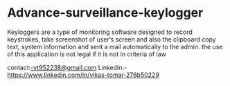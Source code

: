 # Advance-surveillance-keylogger
Keyloggers are a type of monitoring software designed to record keystrokes,  take screenshot of user’s screen and also the clipboard copy text,  system information and sent a mail automatically to the admin.  the use of this application is not legal if it is not in criteria of law

contact:-vt952238@gmail.com
LinkedIn:- https://www.linkedin.com/in/vikas-tomar-276b50229
